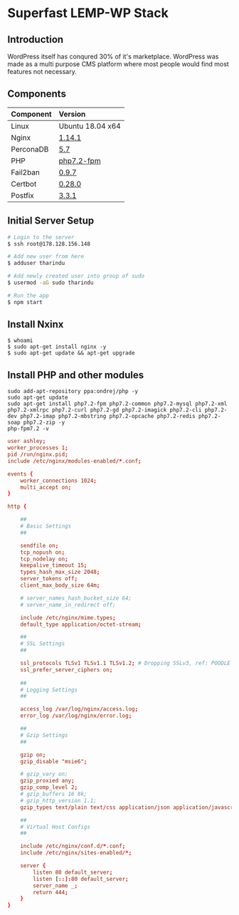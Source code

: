 # Superfast LEMP-WP Stack

## Introduction

WordPress itself has conqured 30% of it's marketplace. WordPress was made as a multi purpose CMS platform where most people would find most features not necessary.

## Components

| Component | Version |
| :---------- | :----------- |
| Linux | Ubuntu 18.04 x64 |
| Nginx | [1.14.1](#) |
| PerconaDB | [5.7](#) |
| PHP | [php7.2-fpm](#) |
| Fail2ban | [0.9.7](#) |
| Certbot | [0.28.0](#) |
| Postfix | [3.3.1](#) |

## Initial Server Setup

```bash
# Login to the server
$ ssh root@178.128.156.148

# Add new user from here
$ adduser tharindu

# Add newly created user into group of sudo
$ usermod -aG sudo tharindu

# Run the app
$ npm start
```

## Install Nxinx

```console
$ whoami
$ sudo apt-get install nginx -y
$ sudo apt-get update && apt-get upgrade
```

## Install PHP and other modules

```shell
sudo add-apt-repository ppa:ondrej/php -y
sudo apt-get update
sudo apt-get install php7.2-fpm php7.2-common php7.2-mysql php7.2-xml php7.2-xmlrpc php7.2-curl php7.2-gd php7.2-imagick php7.2-cli php7.2-dev php7.2-imap php7.2-mbstring php7.2-opcache php7.2-redis php7.2-soap php7.2-zip -y
php-fpm7.2 -v
```

```conf
user ashley;
worker_processes 1;
pid /run/nginx.pid;
include /etc/nginx/modules-enabled/*.conf;

events {
	worker_connections 1024;
	multi_accept on;
}

http {

	##
	# Basic Settings
	##

	sendfile on;
	tcp_nopush on;
	tcp_nodelay on;
	keepalive_timeout 15;
	types_hash_max_size 2048;
	server_tokens off;
	client_max_body_size 64m;

	# server_names_hash_bucket_size 64;
	# server_name_in_redirect off;

	include /etc/nginx/mime.types;
	default_type application/octet-stream;

	##
	# SSL Settings
	##

	ssl_protocols TLSv1 TLSv1.1 TLSv1.2; # Dropping SSLv3, ref: POODLE
	ssl_prefer_server_ciphers on;
	
	##
	# Logging Settings
	##

	access_log /var/log/nginx/access.log;
	error_log /var/log/nginx/error.log;

	##
	# Gzip Settings
	##

	gzip on;
	gzip_disable "msie6";

	# gzip_vary on;
	gzip_proxied any;
	gzip_comp_level 2;
	# gzip_buffers 16 8k;
	# gzip_http_version 1.1;
	gzip_types text/plain text/css application/json application/javascript text/xml application/xml application/xml+rss text/javascript;

	##
	# Virtual Host Configs
	##

	include /etc/nginx/conf.d/*.conf;
	include /etc/nginx/sites-enabled/*;

	server {
		listen 80 default_server;
		listen [::]:80 default_server;
		server_name _;
		return 444;
	}
}
```

